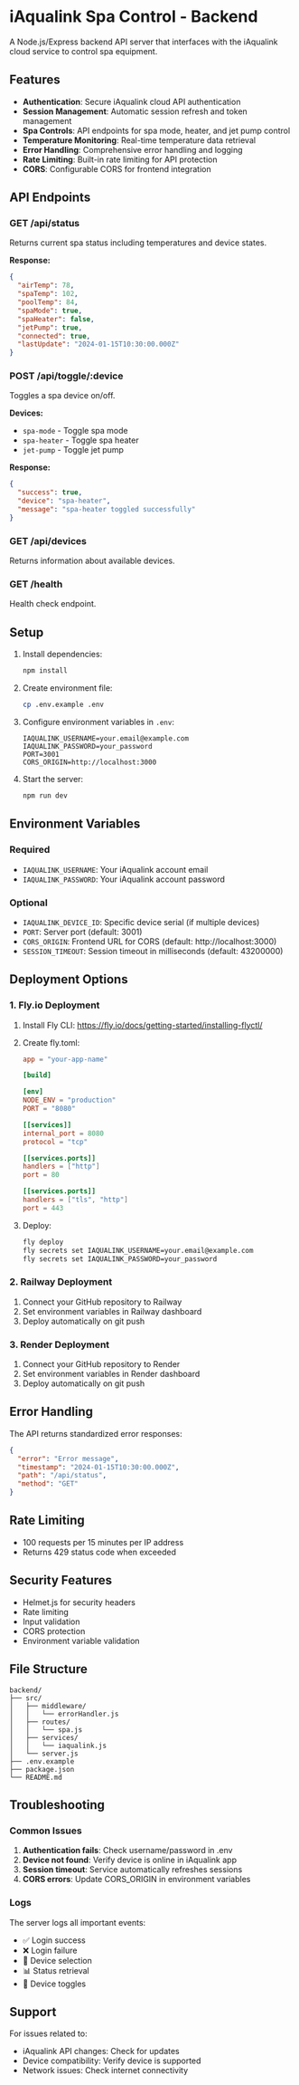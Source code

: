 # iAqualink Spa Control - Backend

A Node.js/Express backend API server that interfaces with the iAqualink cloud service to control spa equipment.

## Features

- **Authentication**: Secure iAqualink cloud API authentication
- **Session Management**: Automatic session refresh and token management
- **Spa Controls**: API endpoints for spa mode, heater, and jet pump control
- **Temperature Monitoring**: Real-time temperature data retrieval
- **Error Handling**: Comprehensive error handling and logging
- **Rate Limiting**: Built-in rate limiting for API protection
- **CORS**: Configurable CORS for frontend integration

## API Endpoints

### GET /api/status
Returns current spa status including temperatures and device states.

**Response:**
```json
{
  "airTemp": 78,
  "spaTemp": 102,
  "poolTemp": 84,
  "spaMode": true,
  "spaHeater": false,
  "jetPump": true,
  "connected": true,
  "lastUpdate": "2024-01-15T10:30:00.000Z"
}
```

### POST /api/toggle/:device
Toggles a spa device on/off.

**Devices:**
- `spa-mode` - Toggle spa mode
- `spa-heater` - Toggle spa heater
- `jet-pump` - Toggle jet pump

**Response:**
```json
{
  "success": true,
  "device": "spa-heater",
  "message": "spa-heater toggled successfully"
}
```

### GET /api/devices
Returns information about available devices.

### GET /health
Health check endpoint.

## Setup

1. Install dependencies:
   ```bash
   npm install
   ```

2. Create environment file:
   ```bash
   cp .env.example .env
   ```

3. Configure environment variables in `.env`:
   ```
   IAQUALINK_USERNAME=your.email@example.com
   IAQUALINK_PASSWORD=your_password
   PORT=3001
   CORS_ORIGIN=http://localhost:3000
   ```

4. Start the server:
   ```bash
   npm run dev
   ```

## Environment Variables

### Required
- `IAQUALINK_USERNAME`: Your iAqualink account email
- `IAQUALINK_PASSWORD`: Your iAqualink account password

### Optional
- `IAQUALINK_DEVICE_ID`: Specific device serial (if multiple devices)
- `PORT`: Server port (default: 3001)
- `CORS_ORIGIN`: Frontend URL for CORS (default: http://localhost:3000)
- `SESSION_TIMEOUT`: Session timeout in milliseconds (default: 43200000)

## Deployment Options

### 1. Fly.io Deployment

1. Install Fly CLI: https://fly.io/docs/getting-started/installing-flyctl/

2. Create fly.toml:
   ```toml
   app = "your-app-name"

   [build]

   [env]
   NODE_ENV = "production"
   PORT = "8080"

   [[services]]
   internal_port = 8080
   protocol = "tcp"

   [[services.ports]]
   handlers = ["http"]
   port = 80

   [[services.ports]]
   handlers = ["tls", "http"]
   port = 443
   ```

3. Deploy:
   ```bash
   fly deploy
   fly secrets set IAQUALINK_USERNAME=your.email@example.com
   fly secrets set IAQUALINK_PASSWORD=your_password
   ```

### 2. Railway Deployment

1. Connect your GitHub repository to Railway
2. Set environment variables in Railway dashboard
3. Deploy automatically on git push

### 3. Render Deployment

1. Connect your GitHub repository to Render
2. Set environment variables in Render dashboard
3. Deploy automatically on git push

## Error Handling

The API returns standardized error responses:

```json
{
  "error": "Error message",
  "timestamp": "2024-01-15T10:30:00.000Z",
  "path": "/api/status",
  "method": "GET"
}
```

## Rate Limiting

- 100 requests per 15 minutes per IP address
- Returns 429 status code when exceeded

## Security Features

- Helmet.js for security headers
- Rate limiting
- Input validation
- CORS protection
- Environment variable validation

## File Structure

```
backend/
├── src/
│   ├── middleware/
│   │   └── errorHandler.js
│   ├── routes/
│   │   └── spa.js
│   ├── services/
│   │   └── iaqualink.js
│   └── server.js
├── .env.example
├── package.json
└── README.md
```

## Troubleshooting

### Common Issues

1. **Authentication fails**: Check username/password in .env
2. **Device not found**: Verify device is online in iAqualink app
3. **Session timeout**: Service automatically refreshes sessions
4. **CORS errors**: Update CORS_ORIGIN in environment variables

### Logs

The server logs all important events:
- ✅ Login success
- ❌ Login failure
- 📱 Device selection
- 📊 Status retrieval
- 🔄 Device toggles

## Support

For issues related to:
- iAqualink API changes: Check for updates
- Device compatibility: Verify device is supported
- Network issues: Check internet connectivity
